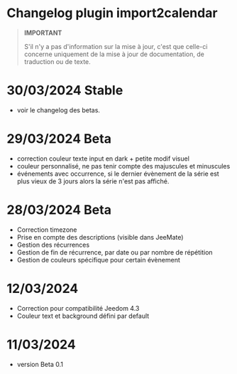 # Changelog plugin import2calendar

>**IMPORTANT**
>
>S'il n'y a pas d'information sur la mise à jour, c'est que celle-ci concerne uniquement de la mise à jour de documentation, de traduction ou de texte.

# 30/03/2024 Stable
- voir le changelog des betas.

# 29/03/2024 Beta
- correction couleur texte input en dark + petite modif visuel
- couleur personnalisé, ne pas tenir compte des majuscules et minuscules
- événements avec occurrence, si le dernier évènement de la série est plus vieux de 3 jours alors la série n'est pas affiché.

# 28/03/2024 Beta
- Correction timezone
- Prise en compte des descriptions (visible dans JeeMate)
- Gestion des récurrences
- Gestion de fin de récurrence, par date ou par nombre de répétition
- Gestion de couleurs spécifique pour certain évènement

# 12/03/2024
- Correction pour compatibilité Jeedom 4.3
- Couleur text et background défini par default

# 11/03/2024

- version Beta 0.1

